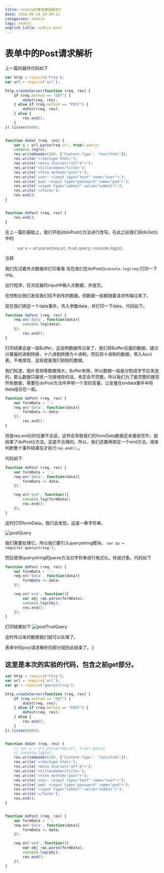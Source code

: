 ```yaml
---
title: nodeJs的表单数据解析2
date: 2016-08-14 19:00:11
categories: nodeJs
tags: nodeJs
english_title: nodejs-post
---
```

表单中的Post请求解析
=================

上一篇的最终代码如下
```javascript
var http = require('http');
var url = require('url');

http.createServer(function (req, res) {
	if (req.method == "GET") {
		doGet(req, res);
	} else if (req.method == "POST") {
		doPost(req, res);
	} else {
		res.end();
	}
}).listen(8000);


function doGet (req, res) {
	var u = url.parse(req.url, true).query;
	console.log(u);
	res.writeHeader(200, {'Content-Type': 'text/html'});
	res.write('<!doctype html>');
	res.write('<meta charset="utf-8">');
	res.write('<title>demo</title>');
	res.write('<form method="post">');
	res.write('user: <input type="text" name="user">');
	res.write('pwd: <input type="password" name="pwd">');
	res.write('<input type="submit" value="submit">');
	res.write('</form>');
	res.end();
}


function doPost (req, res) {
	res.end();
}
```
在上一篇的基础上，我们开始对doPost()方法进行改写。在此之前我们将doGet()中的
> var u = url.parse(req.url, true).query;
console.log(u);

注释

我们先试着传点数据并打印看看
现在我们在doPost()`console.log(req)`打印一下req。

运行程序，在浏览器的input中输入点数据，并提交。

在控制台我们发现我们找不到传的数据。但数据一般都随着请求传输过来了。

现在我们绑定一个data事件，传入参数data，并打印一下data，代码如下。
```javascript
function doPost (req, res) {
	req.on('data', function(data){
		console.log(data);
	});
		res.end();
}
```
打印结果会是一段Buffer，这说明数据传过来了，我们将Buffer后面的数据，通过计算器的进制转换，十六进制转换为十进制，然后将十进制的数据，带入Ascii表，不难发现，这些就是我们刚刚的数据。

我们知道，图片音频等数据很大，Buffer有限，所以数据一般是分割成字节后发送的。那么数据只接收一次就储存的话，肯定会不完整。所以我们为了能完整的接受所有数据，需要在doPost方法中声明一个空的变量，让变量在ondata事件中将data组合在一起。
```javascript
function doPost (req, res) {
	var formData = '';
	req.on('data', function(data){
		formData += data;
	});
		res.end();
}
```
但是res.end()的位置不合适，这样会导致我们的formData数据还未接收完毕，就结束了doPost()方法。这是不合理的。所以，我们还要再绑定一个end方法。用来判断整个事件结束后才执行`res.end();`。

代码如下

```javascript
function doPost (req, res) {
	var formData = '';
	req.on('data', function(data){
		formData += data;
	});

	req.on('end', function(){
		console.log(formData);
		res.end();
	});
}
```

这时打印formData，我们会发现，这是一串字符串。

![postQuery][]

我们需要处理它。所以我们要引入querystring模块。
`var qs = require('querystring');`

然后使用querystring的parse方法对字符串进行格式化。转成对象。代码如下
```javascript
function doPost (req, res) {
	var formData = '';
	req.on('data', function(data){
		formData += data;
	});

	req.on('end', function(){
		var obj =qs.parse(formData);
		console.log(obj);
		res.end();
	});
}
```
打印结果如下
![postTrueQuery][]

这时传过来的数据我们就可以处理了。

表单中的post请求解析的部分就到此结束了。:)

这里是本次的实验的代码，包含之前get部分。
-------------------------------------
```javascript
var http = require('http');
var url = require('url');
var qs = require('querystring');

http.createServer(function (req, res) {
	if (req.method == "GET") {
		doGet(req, res);
	} else if (req.method == "POST") {
		doPost(req, res);
	} else {
		res.end();
	}
}).listen(8000);


function doGet (req, res) {
	// var u = url.parse(req.url, true).query;
	// console.log(u);
	res.writeHeader(200, {'Content-Type': 'text/html'});
	res.write('<!doctype html>');
	res.write('<meta charset="utf-8">');
	res.write('<title>demo</title>');
	res.write('<form method="post">');
	res.write('user: <input type="text" name="user">');
	res.write('pwd: <input type="password" name="pwd">');
	res.write('<input type="submit" value="submit">');
	res.write('</form>');
	res.end();
}


function doPost (req, res) {
	var formData = '';
	req.on('data', function(data){
		formData += data;
	});

	req.on('end', function(){
		var obj =qs.parse(formData);
		console.log(obj);
		res.end();
	});
}
```

[postQuery]: postQuery.png "Post 查询"
[postTrueQuery]: postTrueQuery.png "Post 查询成功"
